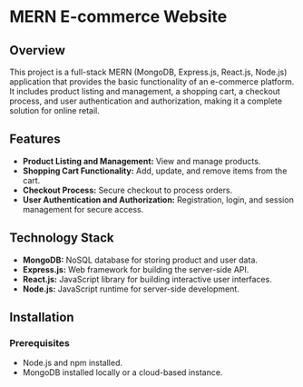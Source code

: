 # MERN E-commerce Website

## Overview
This project is a full-stack MERN (MongoDB, Express.js, React.js, Node.js) application that provides the basic functionality of an e-commerce platform. It includes product listing and management, a shopping cart, a checkout process, and user authentication and authorization, making it a complete solution for online retail.

## Features
- **Product Listing and Management:** View and manage products.
- **Shopping Cart Functionality:** Add, update, and remove items from the cart.
- **Checkout Process:** Secure checkout to process orders.
- **User Authentication and Authorization:** Registration, login, and session management for secure access.

## Technology Stack
- **MongoDB:** NoSQL database for storing product and user data.
- **Express.js:** Web framework for building the server-side API.
- **React.js:** JavaScript library for building interactive user interfaces.
- **Node.js:** JavaScript runtime for server-side development.

## Installation

### Prerequisites
- Node.js and npm installed.
- MongoDB installed locally or a cloud-based instance.

  

